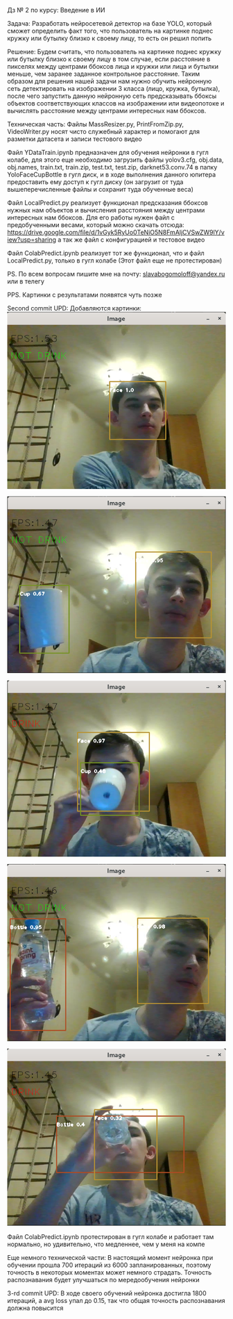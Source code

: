 Дз № 2 по курсу: Введение в ИИ

Задача: Разработать нейросетевой детектор на базе YOLO, который сможет определить факт того, что пользователь на картинке поднес кружку или бутылку близко к своему лицу, то есть он решил попить

Решение: Будем считать, что пользователь на картинке поднес кружку или бутылку близко к своему лицу в том случае, если расстояние в пикселях между центрами ббоксов лица и кружки или лица и бутылки меньше, чем заранее заданное контрольное расстояние. 
Таким образом для решения нашей задачи нам нужно обучить нейронную сеть детектировать на изображении 3 класса (лицо, кружка, бутылка), после чего запустить данную нейронную сеть предсказывать ббоксы объектов соответствующих классов на изображении или видеопотоке и вычислять расстояние между центрами интересных нам ббоксов.

Техническая часть:
Файлы MassResizer.py, PrintFromZip.py, VideoWriter.py носят чисто служебный характер и помогают для разметки датасета и записи тестового видео 

Файл YDataTrain.ipynb предназначен для обучения нейронки в гугл колабе, для этого еще необходимо загрузить файлы yolov3.cfg, obj.data, obj.names, train.txt, train.zip, test.txt, test.zip, darknet53.conv.74 в папку YoloFaceCupBottle в гугл диск, и в ходе выполнения данного юпитера предоставить ему доступ к гугл диску (он загрузит от туда вышеперечисленные файлы и сохранит туда обученные веса)

Файл LocalPredict.py реализует функционал предсказания ббоксов нужных нам объектов и вычисления расстояния между центрами интересных нам ббоксов. Для его работы нужен файл с предобученными весами, который можно скачать отсюда: https://drive.google.com/file/d/1vGyk5RyUo0TeNiO5N8FmAljCVSwZW9lY/view?usp=sharing а так же файл с конфигурацией и тестовое видео

Файл ColabPredict.ipynb реализует тот же функционал, что и файл LocalPredict.py, только в гугл колабе (Этот файл еще не протестирован)

PS. По всем вопросам пишите мне на почту: slavabogomoloff@yandex.ru или в телегу

PPS. Картинки с результатами появятся чуть позже

Second commit UPD:
Добавляются картинки:
![alt text](imgs/1.png "Чистое лицо")

![alt text](imgs/2.png "Лицо и кружка")

![alt text](imgs/3.png "Лицо и кружка (обнаружено питье)")

![alt text](imgs/4.png "Лицо и бутылка")

![alt text](imgs/5.png "Лицо и бутылка (обнаружено питье)")


Файл ColabPredict.ipynb протестирован в гугл колабе и работает там нормально, но удивительно, что медленнее, чем у меня на компе

Еще немного технической части: В настоящий момент нейронка при обучении прошла 700 итераций из 6000 запланированных, поэтому точность в некоторых моментах может немного страдать. Точность распознавания будет улучшаться по мередообучения нейронки

3-rd commit UPD:
В ходе своего обучений нейронка достигла 1800 итераций, а avg loss упал до 0.15, так что общая точность распознавания должна повысится